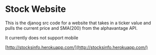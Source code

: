 # Stock Website #

This is the djanog src code for a website that takes in a ticker value and pulls the current price and SMA(200) from the alphavantage API.

It currently does not support mobile

[http://stocksinfo.herokuapp.com/](http://stocksinfo.herokuapp.com/)
